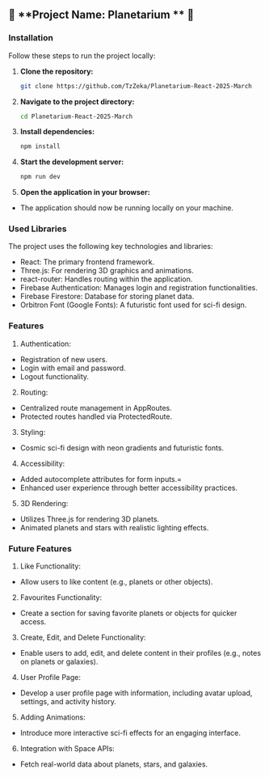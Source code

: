 
## 🌌 **Project Name: Planetarium ** 🚀

### **Installation**

Follow these steps to run the project locally:

1. **Clone the repository:**
   ```bash
   git clone https://github.com/TzZeka/Planetarium-React-2025-March

2. **Navigate to the project directory:**
   ```bash
   cd Planetarium-React-2025-March

3. **Install dependencies:**
   ```bash
   npm install

4. **Start the development server:**
   ```bash
   npm run dev

5. **Open the application in your browser:**
- The application should now be running locally on your machine.

 ### **Used Libraries**

The project uses the following key technologies and libraries:
- React: The primary frontend framework.
- Three.js: For rendering 3D graphics and animations.
- react-router: Handles routing within the application.
- Firebase Authentication: Manages login and registration functionalities.
- Firebase Firestore: Database for storing planet data.
- Orbitron Font (Google Fonts): A futuristic font used for sci-fi design.


### **Features**
1. Authentication:
- Registration of new users.
- Login with email and password.
- Logout functionality.

2. Routing:
- Centralized route management in AppRoutes.
- Protected routes handled via ProtectedRoute.

3. Styling:
- Cosmic sci-fi design with neon gradients and futuristic fonts.

4. Accessibility:
- Added autocomplete attributes for form inputs.=
- Enhanced user experience through better accessibility practices.

5. 3D Rendering:
- Utilizes Three.js for rendering 3D planets.
- Animated planets and stars with realistic lighting effects.


### **Future Features**

1. Like Functionality: 
- Allow users to like content (e.g., planets or other objects).
2. Favourites Functionality: 
- Create a section for saving favorite planets or objects for quicker access.
3. Create, Edit, and Delete Functionality: 
- Enable users to add, edit, and delete content in their profiles (e.g., notes on planets or galaxies).
4. User Profile Page: 
- Develop a user profile page with information, including avatar upload, settings, and activity history.
5. Adding Animations: 
- Introduce more interactive sci-fi effects for an engaging interface.
6. Integration with Space APIs: 
- Fetch real-world data about planets, stars, and galaxies.
